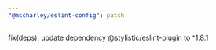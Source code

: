 ```yaml
---
"@mscharley/eslint-config": patch
---
```


fix(deps): update dependency @stylistic/eslint-plugin to ^1.8.1
